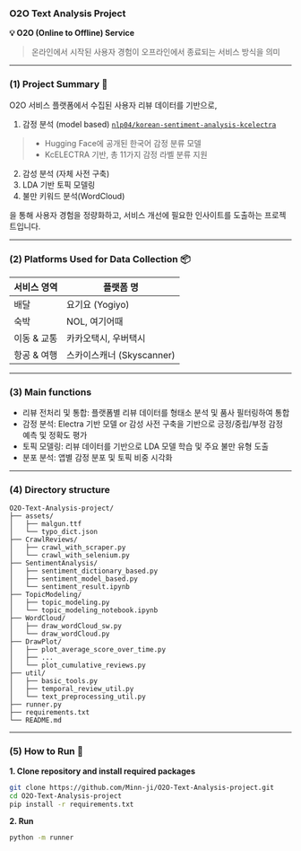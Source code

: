 ### O2O Text Analysis Project

**💡 O2O (Online to Offline) Service**
> 온라인에서 시작된 사용자 경험이 오프라인에서 종료되는 서비스 방식을 의미
---
### (1) Project Summary 📌

O2O 서비스 플랫폼에서 수집된 사용자 리뷰 데이터를 기반으로,  
1.  감정 분석 (model based)
  [`nlp04/korean-sentiment-analysis-kcelectra`](https://huggingface.co/nlp04/korean_sentiment_analysis_kcelectra)  
  > - Hugging Face에 공개된 한국어 감정 분류 모델  
  > - KcELECTRA 기반, 총 11가지 감정 라벨 분류 지원  
2.  감성 분석 (자체 사전 구축)
3. LDA 기반 토픽 모델링  
4. 불만 키워드 분석(WordCloud)

을 통해 사용자 경험을 정량화하고, 서비스 개선에 필요한 인사이트를 도출하는 프로젝트입니다.

---

### (2) Platforms Used for Data Collection 📦

| 서비스 영역     | 플랫폼 명           |
|----------------|--------------------|
| 배달           | 요기요 (Yogiyo)     |
| 숙박           | NOL, 여기어때       |
| 이동 & 교통     | 카카오택시, 우버택시 |
| 항공 & 여행     | 스카이스캐너 (Skyscanner) |

---

### (3) Main functions
- 리뷰 전처리 및 통합: 플랫폼별 리뷰 데이터를 형태소 분석 및 품사 필터링하여 통합
- 감정 분석: Electra 기반 모델 or 감성 사전 구축을 기반으로 긍정/중립/부정 감정 예측 및 정확도 평가
- 토픽 모델링: 리뷰 데이터를 기반으로 LDA 모델 학습 및 주요 불만 유형 도출
- 분포 분석: 앱별 감정 분포 및 토픽 비중 시각화

---
### (4) Directory structure
```
O2O-Text-Analysis-project/
├── assets/
│   ├── malgun.ttf
│   └── typo_dict.json
├── CrawlReviews/
│   ├── crawl_with_scraper.py
│   └── crawl_with_selenium.py
├── SentimentAnalysis/
│   ├── sentiment_dictionary_based.py
│   ├── sentiment_model_based.py
│   └── sentiment_result.ipynb
├── TopicModeling/
│   ├── topic_modeling.py
│   └── topic_modeling_notebook.ipynb
├── WordCloud/
│   ├── draw_wordCloud_sw.py
│   └── draw_wordCloud.py
├── DrawPlot/
│   ├── plot_average_score_over_time.py
│   ├── ...
│   └── plot_cumulative_reviews.py
├── util/
│   ├── basic_tools.py
│   ├── temporal_review_util.py
│   └── text_preprocessing_util.py
├── runner.py
├── requirements.txt
└── README.md
```

---

### (5) How to Run 🚀

**1. Clone repository and install required packages**
```bash
git clone https://github.com/Minn-ji/O2O-Text-Analysis-project.git
cd O2O-Text-Analysis-project
pip install -r requirements.txt
```
**2. Run**
```bash
python -m runner
```
